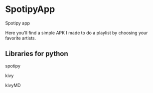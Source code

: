 # SpotipyApp
Spotipy app


Here you'll find a simple APK I made to do a playlist by choosing your favorite artists.


## Libraries for python
spotipy

kivy 

kivyMD
